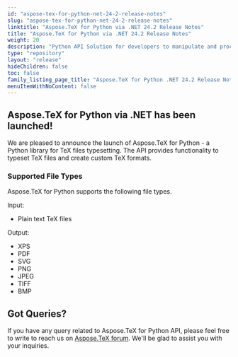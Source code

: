 ```yaml
---
id: "aspose-tex-for-python-net-24-2-release-notes"
slug: "aspose-tex-for-python-net-24-2-release-notes"
linktitle: "Aspose.TeX for Python via .NET 24.2 Release Notes"
title: "Aspose.TeX for Python via .NET 24.2 Release Notes"
weight: 20
description: "Python API Solution for developers to manipulate and process TeX and LaTeX files. Release Notes of Aspose.TeX API solution for Python | Release 2024.02"
type: "repository"
layout: "release"
hideChildren: false
toc: false
family_listing_page_title: "Aspose.TeX for Python .NET 24.2 Release Notes"
menuItemWithNoContent: false
---
```


## Aspose.TeX for Python via .NET has been launched!

We are pleased to announce the launch of Aspose.TeX for Python - a Python library for TeX files typesetting. The API provides functionality to typeset TeX files and create custom TeX formats.

### Supported File Types
Aspose.TeX for Python supports the following file types.

Input:
 * Plain text TeX files

Output:
 * XPS
 * PDF
 * SVG
 * PNG
 * JPEG
 * TIFF
 * BMP


## Got Queries?
If you have any query related to Aspose.TeX for Python API, please feel free to write to reach us on [Aspose.TeX forum](https://forum.aspose.com/c/tex/). We'll be glad to assist you with your inquiries.
